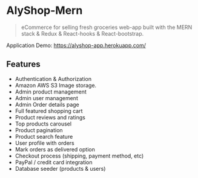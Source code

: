 # AlyShop-Mern
> eCommerce for selling fresh groceries web-app built with the MERN stack & Redux & React-hooks & React-bootstrap.

Application Demo: https://alyshop-app.herokuapp.com/

## Features
* Authentication & Authorization
* Amazon AWS S3 Image storage.
* Admin product management
* Admin user management
* Admin Order details page
* Full featured shopping cart
* Product reviews and ratings
* Top products carousel
* Product pagination
* Product search feature
* User profile with orders
* Mark orders as delivered option
* Checkout process (shipping, payment method, etc)
* PayPal / credit card integration
* Database seeder (products & users)

